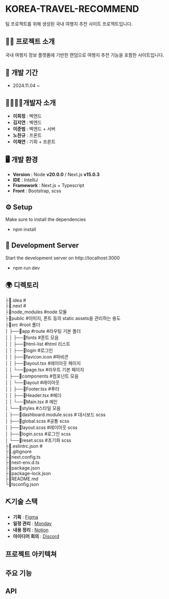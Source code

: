 # KOREA-TRAVEL-RECOMMEND
팀 프로젝트를 위해 생성된 국내 여행지 추천 사이트 프로젝트입니다.

## 👩‍🏫 프로젝트 소개
국내 여행지 정보 플랫폼에 기반한 랜덤으로 여행지 추천 기능을 포함한 사이트입니다.

## 📆 개발 기간
- 2024.11.04 ~

## 👨‍👩‍👧‍👦개발자 소개
- **이희정** : 벡엔드
- **김지연** : 벡엔드
- **이준범** : 벡엔드 + 서버
- **노찬규** : 프론트
- **이채연** : 기획 + 프론트

## 🖥 개발 환경
- **Version** : Node **v20.0.0** / Next.js **v15.0.3**
- **IDE** : IntelliJ
- **Framework** : Next.js + Typescript
- **Front** : Bootstrap, scss

## ⚙ Setup
Make sure to install the dependencies
- npm install

## 🚀 Development Server
Start the development server on http://localhost:3000
- npm run dev

## 🌍 디렉토리
├📁.idea #  
├📁.next #  
├📁node_modules #node 모듈  
├📁public #이미지, 폰트 등의 static assets을 관리하는 용도    
├📁src #root 폴더    
│ ├──📁app #route #라우팅 기본 폴더    
│ │   ├──📁fonts #폰트 모음  
│ │   ├──📁html-list #html 리스트  
│ │   ├──📁login #로그인    
│ │   ├──📄favicon.icon #파비콘  
│ │   ├──📄layout.tsx #레이아웃 페이지  
│ │   └──📄page.tsx #라우트 기본 페이지  
│ ├──📁components #컴포넌트 모음  
│ │   └──📁layout #레이아웃  
│ │       ├──📄Footer.tsx #푸터  
│ │       ├──📄Header.tsx #헤더  
│ │       └──📄Main.tsx # 메인    
│ └──📁styles #스타일 모음  
│     ├──📄dashboard.module.scss # 대시보드 scss  
│     ├──📄global.scss #공통 scss  
│     ├──📄layout.scss #레이아웃 scss  
│     ├──📄login.scss #로그인 scss  
│     └──📄reset.scss #초기화 scss  
├📄.eslintrc.json #  
├📄.gitignore  
├📄next.config.ts  
├📄next-env.d.ts  
├📄package.json  
├📄package-lock.json  
├📄README.md  
└📄tsconfig.json  


## ⛏기술 스택
- **기획** : [Figma](https://www.figma.com/design/6jrcqWHvTY61XUGPoMgvCO/(%EA%B8%B0%ED%9A%8D)%ED%99%94%EB%A9%B4%EC%84%A4%EA%B3%84%EC%84%9C-%ED%85%9C%ED%94%8C%EB%A6%BF-UX%2FUI-Wireframe-Template(KOR)-UX%2FUI-(Community)?node-id=1-9&node-type=canvas)
- **일정 관리** : [Monday](https://huuui614s-team.monday.com/auth/login_monday/email_password)
- **내용 정리** : [Notion](https://www.notion.so/13415f78d77b800dba0ae9b9fd060baf)
- **아이디어 회의** : [Discord](https://discord.com/channels/1305527032519725147/1305527032993550367)

## 프로젝트 아키텍쳐

## 주요 기능

## API

